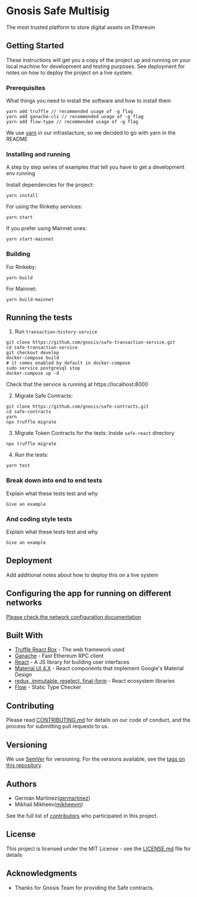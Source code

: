 # Gnosis Safe Multisig

The most trusted platform to store digital assets on Ethereum

## Getting Started

These instructions will get you a copy of the project up and running on your local machine for development and testing purposes. See deployment for notes on how to deploy the project on a live system. 

### Prerequisites

What things you need to install the software and how to install them

```
yarn add truffle // recommended usage of -g flag
yarn add ganache-cli // recommended usage of -g flag
yarn add flow-type // recommended usage of -g flag
```

We use [yarn](https://yarnpkg.com) in our infrastacture, so we decided to go with yarn in the README

### Installing and running

A step by step series of examples that tell you have to get a development env running

Install dependencies for the project:
```
yarn install
```

For using the Rinkeby services:
```
yarn start
```

If you prefer using Mainnet ones:
```
yarn start-mainnet
```

### Building
For Rinkeby:
```
yarn build
```

For Mainnet:
```
yarn build-mainnet
```


## Running the tests

1. Run `transaction-history-service`
```
git clone https://github.com/gnosis/safe-transaction-service.git
cd safe-transaction-service
git checkout develop
docker-compose build
# it comes enabled by default in docker-compose
sudo service postgresql stop
docker-compose up -d
```
Check that the service is running at https://localhost:8000

2. Migrate Safe Contracts:
```
git clone https://github.com/gnosis/safe-contracts.git
cd safe-contracts
yarn
npx truffle migrate
```
3. Migrate Token Contracts for the tests:
Inside `safe-react` directory
```
npx truffle migrate
```
4. Run the tests:
```
yarn test
```


### Break down into end to end tests

Explain what these tests test and why

```
Give an example
```

### And coding style tests

Explain what these tests test and why

```
Give an example
```

## Deployment

Add additional notes about how to deploy this on a live system

## Configuring the app for running on different networks

[Please check the network configuration documentation](./docs/networks.md)

## Built With

* [Truffle React Box](https://github.com/truffle-box/react-box) - The web framework used
* [Ganache](https://github.com/trufflesuite/ganache-cli) - Fast Ethereum RPC client
* [React](https://reactjs.org/) - A JS library for building user interfaces
* [Material UI 4.X](https://material-ui.com/) - React components that implement Google's Material Design
* [redux, immutable, reselect, final-form](https://redux.js.org/) - React ecosystem libraries
* [Flow](https://flow.org/) - Static Type Checker

## Contributing

Please read [CONTRIBUTING.md](https://gist.github.com/PurpleBooth/b24679402957c63ec426) for details on our code of conduct, and the process for submitting pull requests to us.

## Versioning

We use [SemVer](http://semver.org/) for versioning. For the versions available, see the [tags on this repository](https://github.com/gnosis/gnosis-team-safe/tags). 

## Authors

- Germán Martínez([germartinez](https://github.com/germartinez))
- Mikhail Mikheev([mikheevm](https://github.com/mikheevm))

See the full list of [contributors](https://github.com/gnosis/gnosis-team-safe/contributors) who participated in this project.

## License

This project is licensed under the MIT License - see the [LICENSE.md](LICENSE.md) file for details

## Acknowledgments

* Thanks for Gnosis Team for providing the Safe contracts.
